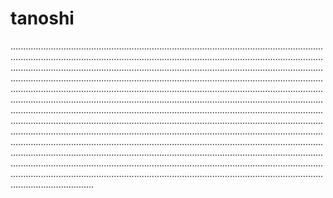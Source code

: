 # tanoshi

.............................................................................................................................................................................................................................................................................................................................................................................................................................................................................................................................................................................................................................................................................................................................................................................................................................................................................................................................................................................................................................................................................................................................................................................................................................................................................................................................................................................................................................................................................................................................................................................................................................................................................................................